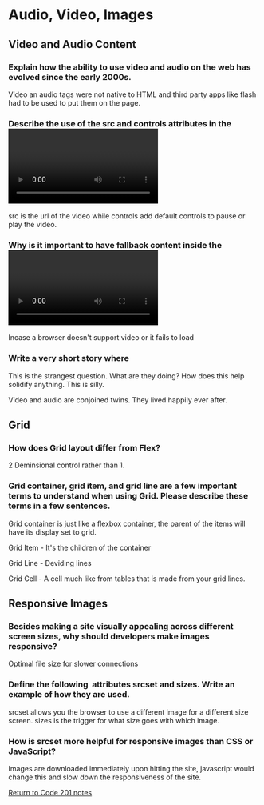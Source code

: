 # Audio, Video, Images

## Video and Audio Content

### Explain how the ability to use video and audio on the web has evolved since the early 2000s.

Video an audio tags were not native to HTML and third party apps like flash had to be used to put them on the page.

### Describe the use of the src and controls attributes in the <video> element.

src is the url of the video while controls add default controls to pause or play the video.

### Why is it important to have fallback content inside the <video> element?

Incase a browser doesn't support video or it fails to load

### Write a very short story where <audio> and <video> are characters.

This is the strangest question. What are they doing? How does this help solidify anything. This is silly.

Video and audio are conjoined twins. They lived happily ever after.

## Grid

### How does Grid layout differ from Flex?

2 Deminsional control rather than 1.

### Grid container, grid item, and grid line are a few important terms to understand when using Grid. Please describe these terms in a few sentences.

Grid container is just like a flexbox container, the parent of the items will have its display set to grid.

Grid Item - It's the children of the container

Grid Line - Deviding lines

Grid Cell - A cell much like from tables that is made from your grid lines.

## Responsive Images

### Besides making a site visually appealing across different screen sizes, why should developers make images responsive?

Optimal file size for slower connections

### Define the following <img> attributes srcset and sizes. Write an example of how they are used.

srcset allows you the browser to use a different image for a different size screen. sizes is the trigger for what size goes with which image.

### How is srcset more helpful for responsive images than CSS or JavaScript?

Images are downloaded immediately upon hitting the site, javascript would change this and slow down the responsiveness of the site.

[Return to Code 201 notes](README.md)
